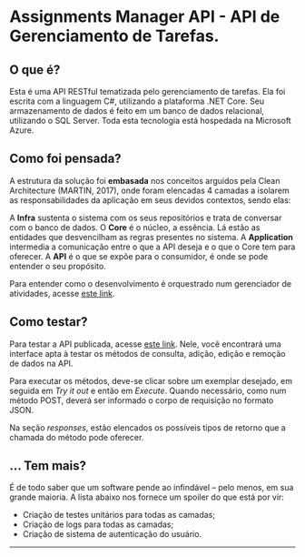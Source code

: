 # Assignments Manager API - API de Gerenciamento de Tarefas. #

## O que é? ##
Esta é uma API RESTful tematizada pelo gerenciamento de tarefas. Ela foi escrita com a linguagem C#, utilizando a plataforma .NET Core. Seu armazenamento de dados é feito em um banco de dados relacional, utilizando o SQL Server. Toda esta tecnologia está hospedada na Microsoft Azure.

## Como foi pensada? ##
A estrutura da solução foi **embasada** nos conceitos arguidos pela Clean Architecture (MARTIN, 2017), onde foram elencadas 4 camadas a isolarem as responsabilidades da aplicação em seus devidos contextos, sendo elas:

A **Infra** sustenta o sistema com os seus repositórios e trata de conversar com o banco de dados.
O **Core** é o núcleo, a essência. Lá estão as entidades que desvencilham as regras presentes no sistema. 
A **Application** intermedia a comunicação entre o que a API deseja e o que o Core tem para oferecer.
A **API** é o que se expõe para o consumidor, é onde se pode entender o seu propósito.

Para entender como o desenvolvimento é orquestrado num gerenciador de atividades, acesse [este link](https://trello.com/invite/b/ZBsz5V2n/28648543c2bbda854ead91b37b1fb2c3/assignments-manager-api-board).

## Como testar? ##
Para testar a API publicada, acesse [este link](https://assignmentsmanagerapi20210322090832.azurewebsites.net/swagger/index.html). Nele, você encontrará uma interface apta à testar os métodos de consulta, adição, edição e remoção de dados na API.

Para executar os métodos, deve-se clicar sobre um exemplar desejado, em seguida em *Try it out* e então em *Execute*. Quando necessário, como num método POST, deverá ser informado o corpo de requisição no formato JSON.

Na seção *responses*, estão elencados os possíveis tipos de retorno que a chamada do método pode oferecer.

## ... Tem mais? ##
É de todo saber que um software pende ao infindável – pelo menos, em sua grande maioria.
A lista abaixo nos fornece um spoiler do que está por vir:
- Criação de testes unitários para todas as camadas;
- Criação de logs para todas as camadas;
- Criação de sistema de autenticação do usuário.
---
